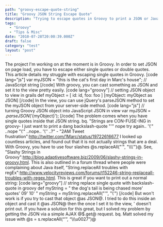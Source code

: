 ```yaml
---
path: "groovy-escape-quote-string"
title: "Groovy JSON String Escape Quote"
description: "Trying to escape quotes in Groovy to print a JSON or JavaScript string?"
tags: 
  - "Groovy"
  - "Tips & Misc"
date: "2010-07-28T20:00:39.000Z"
draft: false
category: "test"
layout: "post"
---
```


The project I'm working on at the moment is in Groovy. In order to set JSON on page load, you have to escape either single quotes or double quotes. This article details my struggle with escaping single quotes in Groovy. \[code lang="js"\] var myJSON = "this is the cat's first day in Marc's house"; // JavaScript string \[/code\] With groovy, you can cast something as JSON and set it to the view pretty easily. \[code lang="groovy"\] // setting JSON object to view in grails def myObject = \[ id: id, foo: foo \] \[myObject: myObject as JSON\] \[/code\] In the view, you can use jQuery's parseJSON method to set the myJSON object from your server-side method. \[code lang="js"\] // turning Groovy JSON object into JavaScript JSON in view var myJSON = $.parseJSON('${myObject}'); \[/code\] The problem comes when you have single quotes inside that JSON string. bq. "Strings are CON-FUSE-ING in groovy- I just want to print a dang backslash-quote "'" nope try again.. '\\'" ..nope "\\'" ..nope.. '\\\'' ..?" - "2AM Tweet frustration":http://twitter.com/1Marc/status/19722616677 I looked up countless articles, and found out that it is not actually strings that are a deal. With Groovy, you have to use four slashes @s.replaceAll("'", "\\\\\\'")@. See, "Slashy Strings in Groovy":http://blog.adaptivesoftware.biz/2009/06/slashy-strings-in-groovy.html. This is also outlined in a forum thread where people were complaining about Java itself, "String.replaceAll troubles with regEx":http://www.velocityreviews.com/forums/t152246-string-replaceall-troubles-with-regex.html. This is great if you want to print out a normal string: \[code lang="groovy"\] // string replace single quote with backslash-quote in groovy def myString = " the dog's tail is being chased more' quotes' 09' 10' " myString = myString.replaceAll("'", "\\\'") \[/code\] But won't work is if you try to cast that object @as JSON@. I tried to do this inside an object and cast it @as JSON@ then the once I set it to the view, ' doesn't print out. If you have a solution for this great, but I solved my problem by getting the JSON via a simple AJAX @$.get@ request. bq. Matt solved my issue with @s = s.replaceAll(“’”, “\\\\\\u0027”)@